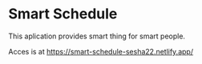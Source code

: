 # Smart Schedule

This aplication provides smart thing for smart people.

Acces is at https://smart-schedule-sesha22.netlify.app/
